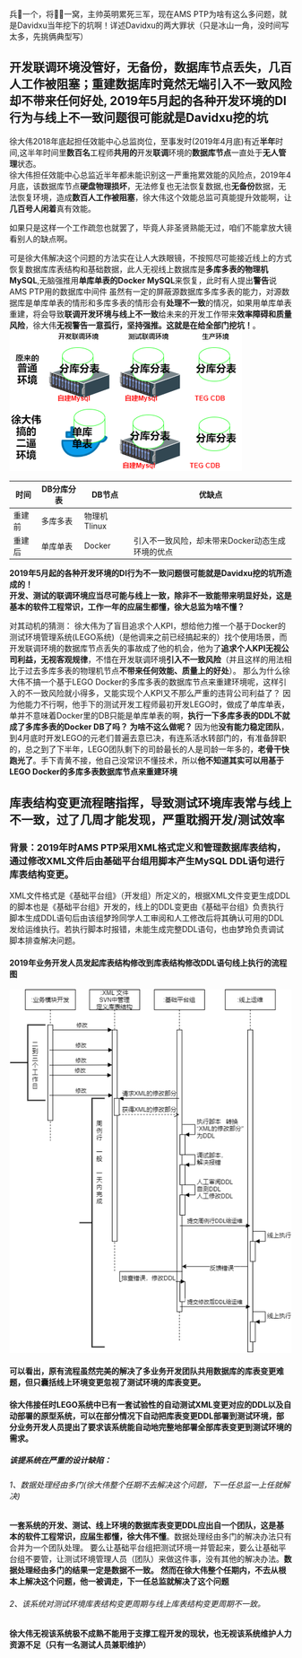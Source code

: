 兵🐻一个，将🐻🐻一窝，主帅英明累死三军，现在AMS PTP为啥有这么多问题，就是Davidxu当年挖下的坑啊！详述Davidxu的两大罪状（只是冰山一角，没时间写太多，先挑俩典型写）

##  开发联调环境没管好，无备份，数据库节点丢失，几百人工作被阻塞；重建数据库时竟然无端引入不一致风险却不带来任何好处, 2019年5月起的各种开发环境的DI行为与线上不一致问题很可能就是Davidxu挖的坑

徐大伟2018年底起担任效能中心总监岗位，至事发时(2019年4月底)有近**半年**时间,这半年时间里**数百名**工程师**共用的**开发**联调**环境的**数据库节点**一直处于**无人管理**状态。  
徐大伟担任效能中心总监近半年都未能识别这一严重拖累效能的风险点，2019年4月底，该数据库节点**硬盘物理损坏**，无法修复也无法恢复数据,也**无备份**数据，无法恢复环境，造成**数百人工作被阻塞**，徐大伟这个效能总监可真能提升效能啊，让**几百号人闲着**真有效能。   
  
如果只是这样一个工作疏忽也就罢了，毕竟人非圣贤熟能无过，咱们不能拿放大镜看别人的缺点啊。

可是徐大伟解决这个问题的方法实在让人大跌眼镜，不按照尽可能接近线上的方式恢复数据库库表结构和基础数据，此人无视线上数据库是**多库多表的物理机MySQL**,无脑强推用**单库单表的Docker MySQL**来恢复，此时有人提出**警告**说AMS PTP用的数据库中间件 虽然有一定的屏蔽源数据库多库多表的能力，对源数据库是单库单表的情形和多库多表的情形会有**处理不一致**的情况，如果用单库单表重建，将会导致**联调开发环境与线上不一致**给未来的开发工作带来**效率障碍和质量风险**，徐大伟**无视警告一意孤行，坚持强推。这就是在给全部门挖坑！**。  
![开发联调环境的普文二](/dev_db_down.png)   

|  时间   | DB分库分表 |  DB节点   | 优缺点  |
|  ----  | ----  | ----           | ---- |
| 重建前 | 多库多表 | 物理机Tlinux  |        |
| 重建后 | 单库单表 | Docker       |  引入不一致风险，却未带来Docker动态生成环境的优点 |

**2019年5月起的各种开发环境的DI行为不一致问题很可能就是Davidxu挖的坑所造成的！**  
**开发、测试的联调环境应当尽可能与线上一致，除非不一致能带来明显好处，这是基本的软件工程常识，工作一年的应届生都懂，徐大总监为啥不懂？**

对其动机的猜测： 徐大伟为了盲目追求个人KPI，想给他力推一个基于Docker的测试环境管理系统(LEGO系统)（是他调来之前已经搞起来的）找个使用场景，而开发联调环境的数据库节点丢失的事故成了他的机会，他为了**追求个人KPI无视公司利益，无视客观规律**，不惜在开发联调环境**引入不一致风险**（并且这样的用法相比于过去多库多表的物理机节点**不带来任何效能、质量上的好处**）。
那么为什么徐大伟不搞一个基于LEGO Docker的多库多表的数据库节点来重建环境呢，这样引入的不一致风险就小得多，又能实现个人KPI又不那么严重的违背公司利益了？ 因为他能力不行啊，他手下的测试开发工程师最初开发LEGO时，做成了单库单表，单并不意味着Docker里的DB只能是单库单表的啊，**执行一下多库多表的DDL不就成了多库多表的Docker DB了吗？ 为啥不这么做呢？** 因为他**没有能力稳定团队**，到4月底时开发LEGO的元老们普遍去意已决，有连系活水转部门的，有准备辞职的，总之到了下半年，LEGO团队剩下的司龄最长的人是司龄一年多的，**老骨干快跑光了**。手下青黄不接，他自己没常识不懂技术，所以**他不知道其实可以用基于LEGO Docker的多库多表数据库节点来重建环境**

##  库表结构变更流程瞎指挥，导致测试环境库表常与线上不一致，过了几周才能发现，严重耽搁开发/测试效率
### 背景：2019年时AMS PTP采用XML格式定义和管理数据库表结构，通过修改XML文件后由基础平台组用脚本产生MySQL DDL语句进行库表结构变更。
XML文件格式是《基础平台组》（开发组）所定义的，根据XML文件变更生成DDL的脚本也是《基础平台组》开发的，线上的DDL变更由《基础平台组》负责执行脚本生成DDL语句后由该组梦玲同学人工审阅和人工修改后将其确认可用的DDL发给运维执行。若执行脚本时报错，未能生成完整DDL语句，也由梦玲负责调试脚本排查解决问题。
#### 2019年业务开发人员发起库表结构修改到库表结构修改DDL语句线上执行的流程图
![业务开发人员发起库表结构修改到库表结构修改DDL语句线上执行的流程图](/sequence.png)   
#### 可以看出，原有流程虽然完美的解决了多业务开发团队共用数据库的库表变更难题，但只囊括线上环境变更忽视了测试环境的库表变更。
#### 徐大伟接任时LEGO系统中已有一套试验性的自动测试XML变更对应的DDL以及自动部署的原型系统，可以在部分情况下自动把库表变更DDL部署到测试环境，部分业务开发人员提出了要求该系统能自动地完整地部署全部库表变更到测试环境的需求。
##### 该提系统在严重的设计缺陷：
###### 1、数据处理经由多门(徐大伟整个任期不去解决这个问题，下一任总监一上任就解决)
**一套系统的开发、测试、线上环境的数据库表变更DDL应出自一个团队，这是基本的软件工程常识，应届生都懂，徐大伟不懂**。数据处理经由多门的解决办法只有合并为一个团队处理。
要么让基础平台组把测试环境一并管起来，要么让基础平台组不要管，让测试环境管理人员（团队）来做这件事，没有其他的解决办法。**数据处理经由多门的结果一定是数据不一致。**
**然而在徐大伟整个任期内，不去从根本上解决这个问题，他一被调走，下一任总监就解决了这个问题**
###### 2、该系统对测试环境库表结构变更周期与线上库表结构变更周期不一致。

#### 徐大伟无视该系统极不成熟不能用于支撑工程开发的现状，也无视该系统维护人力资源不足（只有一名测试人员兼职维护）


